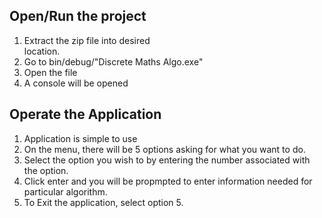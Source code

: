 ## Open/Run the project
<ol>
<li>Extract the zip file into desired</li> 
    location.
 <li> Go to bin/debug/"Discrete Maths Algo.exe"</li>
 <li> Open the file </li>
 <li>A console will be opened</li>
</ol>

## Operate the Application
 1. Application is simple to use
 2. On the menu, there will be 5 options asking for 
    what you want to do.
 3. Select the option you wish to by entering the number
    associated with the option.
 4. Click enter and you will be propmpted to enter
    information needed for particular algorithm.
 5. To Exit the application, select option 5.

